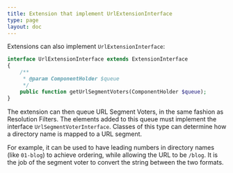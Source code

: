```yaml
---
title: Extension that implement UrlExtensionInterface
type: page
layout: doc
---
```


Extensions can also implement `UrlExtensionInterface`:

```php
interface UrlExtensionInterface extends ExtensionInterface
{
    /**
     * @param ComponentHolder $queue
     */
    public function getUrlSegmentVoters(ComponentHolder $queue);
}
```

The extension can then queue URL Segment Voters, in the same fashion as Resolution Filters.
The elements added to this queue must implement the interface `UrlSegmentVoterInterface`.
Classes of this type can determine how a directory name is mapped to a URL segment.

For example, it can be used to have leading numbers in directory names (like `01-blog`)
to achieve ordering, while allowing the URL to be `/blog`. It is the job of the 
segment voter to convert the string between the two formats.
